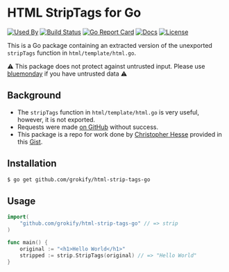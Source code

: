HTML StripTags for Go
=====================

[![Used By][used-by-svg]][used-by-link]
[![Build Status][build-status-svg]][build-status-link]
[![Go Report Card][goreport-svg]][goreport-link]
[![Docs][docs-godoc-svg]][docs-godoc-link]
[![License][license-svg]][license-link]

This is a Go package containing an extracted version of the unexported `stripTags` function in `html/template/html.go`.

:warning: This package does not protect against untrusted input. Please use [bluemonday](https://github.com/microcosm-cc/bluemonday) if you have untrusted data :warning:

## Background

* The `stripTags` function in `html/template/html.go` is very useful, however, it is not exported.
* Requests were made [on GitHub](https://github.com/golang/go/issues/5884) without success.
* This package is a repo for work done by [Christopher Hesse](https://github.com/christopherhesse) provided in this [Gist](https://gist.github.com/christopherhesse/d422447a086d373a967f).

## Installation

```bash
$ go get github.com/grokify/html-strip-tags-go
```

## Usage

```go
import(
    "github.com/grokify/html-strip-tags-go" // => strip
)

func main() {
    original := "<h1>Hello World</h1>"
    stripped := strip.StripTags(original) // => "Hello World"
}
```

 [used-by-svg]: https://sourcegraph.com/github.com/grokify/html-strip-tags-go/-/badge.svg
 [used-by-link]: https://sourcegraph.com/github.com/grokify/html-strip-tags-go?badge
 [goreport-svg]: https://goreportcard.com/badge/github.com/grokify/html-strip-tags-go
 [goreport-link]: https://goreportcard.com/report/github.com/grokify/html-strip-tags-go
 [build-status-svg]: https://github.com/grokify/html-strip-tags-go/workflows/build/badge.svg
 [build-status-link]: https://github.com/grokify/html-strip-tags-go/actions
 [coverage-status-svg]: https://coveralls.io/repos/grokify/html-strip-tags-go/badge.svg?branch=master
 [coverage-status-link]: https://coveralls.io/r/grokify/html-strip-tags-go?branch=master
 [codeclimate-status-svg]: https://codeclimate.com/github/grokify/html-strip-tags-go/badges/gpa.svg
 [codeclimate-status-link]: https://codeclimate.com/github/grokify/html-strip-tags-go
 [docs-godoc-svg]: https://pkg.go.dev/badge/github.com/grokify/html-strip-tags-go
 [docs-godoc-link]: https://pkg.go.dev/github.com/grokify/html-strip-tags-go
 [license-svg]: https://img.shields.io/badge/license-BSD--style+patent--grant-blue.svg
 [license-link]: https://github.com/grokify/html-strip-tags-go/blob/master/LICENSE
